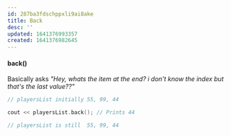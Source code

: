 ```yaml
---
id: 287ba3fdschppxli9ai8ake
title: Back
desc: ''
updated: 1641376993357
created: 1641376982645
---
```



#### back()

Basically asks _"Hey, whats the item at the end? i don't know the index but that's the last value??"_

```cpp
// playersList initially 55, 99, 44

cout << playersList.back(); // Prints 44 

// playersList is still  55, 99, 44
```
